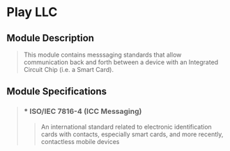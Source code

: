 ﻿# Play LLC

## Module Description

>This module contains messsaging standards that allow communication back and forth between a device with an Integrated Circuit Chip (i.e. a Smart Card).

## Module Specifications

> ### * ISO/IEC 7816-4 (ICC Messaging)
>> An international standard related to electronic identification cards with contacts, especially smart cards, and more recently, contactless mobile devices